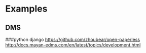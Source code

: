 # Examples

## DMS
###python django
https://github.com/zhoubear/open-paperless
http://docs.mayan-edms.com/en/latest/topics/development.html
